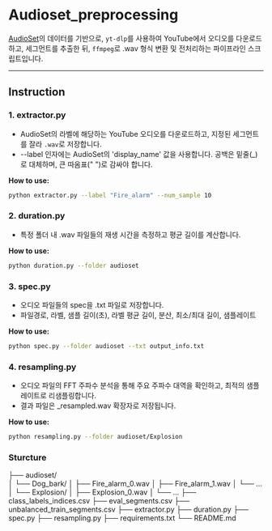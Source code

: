# Audioset_preprocessing

[AudioSet](https://research.google.com/audioset/)의 데이터를 기반으로,
`yt-dlp`를 사용하여 YouTube에서 오디오를 다운로드하고, 세그먼트를 추출한 뒤, `ffmpeg`로 .wav 형식 변환 및 전처리하는 파이프라인 스크립트입니다.

---

## Instruction

### 1. extractor.py

- AudioSet의 라벨에 해당하는 YouTube 오디오를 다운로드하고, 지정된 세그먼트를 잘라 `.wav`로 저장합니다.
- --label 인자에는 AudioSet의 'display_name' 값을 사용합니다. 공백은 밑줄(_)로 대체하며, 큰 따옴표(" ")로 감싸야 합니다.

**How to use:**

```bash
python extractor.py --label "Fire_alarm" --num_sample 10
```

### 2. duration.py

- 특정 폴더 내 .wav 파일들의 재생 시간을 측정하고 평균 길이를 계산합니다.

**How to use:**

```bash
python duration.py --folder audioset
```

### 3. spec.py

- 오디오 파일들의 spec을 .txt 파일로 저장합니다.
- 파일경로, 라벨, 샘플 길이(초), 라벨 평균 길이, 분산, 최소/최대 길이, 샘플레이트

**How to use:**

```bash
python spec.py --folder audioset --txt output_info.txt
```

### 4. resampling.py

- 오디오 파일의 FFT 주파수 분석을 통해 주요 주파수 대역을 확인하고, 최적의 샘플레이트로 리샘플링합니다.
- 결과 파일은 _resampled.wav 확장자로 저장됩니다.

**How to use:**

```bash
python resampling.py --folder audioset/Explosion
```

### Sturcture

├── audioset/              
│   └── Dog_bark/
│       ├── Fire_alarm_0.wav
│       ├── Fire_alarm_1.wav
│       └── ...
│   └── Explosion/
│       ├── Explosion_0.wav
│       └── ...
├── class_labels_indices.csv
├── eval_segments.csv
├── unbalanced_train_segments.csv
├── extractor.py
├── duration.py
├── spec.py
├── resampling.py
├── requirements.txt
└── README.md                       
